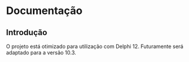 # Documentação

## Introdução

O projeto está otimizado para utilização com Delphi 12. Futuramente será adaptado para a versão 10.3.
